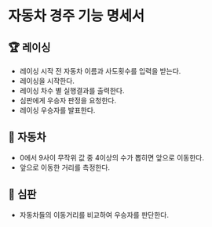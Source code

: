 # 자동차 경주 기능 명세서  

## 🏆 레이싱
- 레이싱 시작 전 자동차 이름과 사도횟수를 입력을 받는다.
- 레이싱을 시작한다.
- 레이싱 차수 별 실행결과를 출력한다.
- 심판에게 우승자 판정을 요청한다.
- 레이싱 우승자를 발표한다.
## 🚗 자동차
- 0에서 9사이 무작위 값 중 4이상의 수가 뽑히면 앞으로 이동한다.
- 앞으로 이동한 거리를 측정한다.
## 📢 심판
- 자동차들의 이동거리를 비교하여 우승자를 판단한다.
